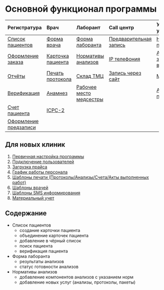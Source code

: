 # Основной функционал программы

| Регистратура       | Врач              | Лаборант            | Call центр             | Управленченский учёт       |
|:------------------|:------------------|:--------------------|:-----------------------|:-----------------------------|
| <a href="./PatientList">Список пациентов</a>  | <a href="./Doctor">Форма врача</a>       | <a href="./labsform">Форма лаборанта</a>     | <a href="./PreRecord">Предварительная запись</a> | <a href="./doctorsonline">Настройка  пользователей</a> 
| <a href="./Order">Оформление заказа</a> | <a href="./PatientCard">Карточка пациента</a> | <a href="./analyzesnorm">Нормативы анализов</a>  | <a href="./IPtele">IP телефония</a>           |<a href="./analytics">Аналитика загруженность врачей</a>
| <a href="./reports">Отчёты</a>           | <a href="./ProtocolPechat">Печать протокола</a>  | <a href="./sklad">Склад ТМЦ</a> | <a href="./OnlinePrerecord">Запись через сайт</a>      |<a href="./UserPackages">Модуль зарплаты</a>
| <a href="./verification">Верификация</a> | <a href="./anamnez">Анамнез</a> |  <a href="./nurse">Рабочее место медсестры</a>|  | <a href="./analyticsPrerecord">Аналитика предзаписи</a>
|<a href="./count">Счет пациента</a>| <a href="./icpc">ICPC-2</a> |
|<a href="./PrerecordProcessing">Оформление предзаписи</a>




## Для новых клиник

1. <a href="./InitialConfiguration">Первичная настройка программы</a> 
2. <a href="./Users">Подключение пользователей</a>
3. <a href="./PriceImport&Export">Загрузка прайса</a>
4. <a href="./DoctorSchedule">График работы персонала</a>
5. <a href="./shablonypechati">Шаблоны печати (Протоколы/Анализы/Счета/Акты выполненных работ)</a>
6. <a href="./shablonyprotokolov">Шаблоны врачей</a>
7. <a href="./shablonysms">Шаблоны SMS информирования</a>
8. <a href="./materials">Материальный учет</a>

## Содержание


- Список пациентов
    - создание карточки пациента
    - объединение карточек пациента
    - добавление в чёрный список
    - поиск пациента
    - верификация пациента
- Форма лаборанта
    - результаты анализов
    - статус готовности анализов
- Нормативы анализов
    - добавление компонентов анализов с указанием норм 
    - добавление новых услуг (анализы, протоколы, пакеты)